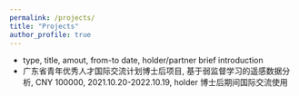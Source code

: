 ```yaml
---
permalink: /projects/
title: "Projects"
author_profile: true
---
```


- type, title, amout, from-to date, holder/partner
  brief introduction
- 广东省青年优秀人才国际交流计划博士后项目, 基于弱监督学习的遥感数据分析, CNY 100000, 2021.10.20-2022.10.19, holder
  博士后期间国际交流使用
